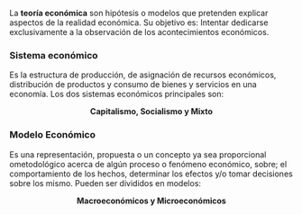 La __teoría económica__ son hipótesis o modelos que pretenden explicar aspectos de la realidad económica.
Su objetivo es:
Intentar dedicarse exclusivamente a la observación de los acontecimientos económicos.

### Sistema económico
Es la estructura de producción, de asignación de recursos económicos, distribución de productos y consumo de bienes y servicios en una economía.
Los dos sistemas económicos principales son:
<center><b>Capitalismo, Socialismo y Mixto</b> </center>

### Modelo Económico
Es una representación, propuesta o un concepto ya sea proporcional ometodológico acerca de algún proceso o fenómeno económico, sobre; el comportamiento de los hechos, determinar los efectos y/o tomar decisiones sobre los mismo.
Pueden ser divididos en modelos:
<center><b>Macroeconómicos y Microeconómicos</b></center>


